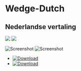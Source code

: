 # Wedge-Dutch
## Nederlandse vertaling 
![](https://img.shields.io/badge/WedgeCMS-Nederlandsevertaling-brightgreen.svg?style=social&label=WedgeCMS)
![](https://img.shields.io/badge/WedgeCMS-Oktober2017-brightgreen.svg?style=social&label=üpdated)

![Screenshot](https://imgur.com/VYtXPLd.png"Screenshot")
![Screenshot](https://imgur.com/xMtnLR4.png"Screenshot")



- [![Download](https://img.shields.io/badge/download-Wedge-brightgreen.svg)](https://github.com/Wedge/wedge)
- [![Download](https://img.shields.io/badge/MintNL-TheSwitch-brightgreen.svg)](https://www.newmintforum.nl/MintWedge/MintWedge/index.php?language=dutch)
